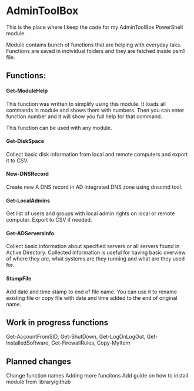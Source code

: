 # AdminToolBox
This is the place where I keep the code for my AdminToolBox PowerShell module.

Module contains bunch of functions that are helping with everyday taks. Functions are saved in individual folders and they are fetched inside psm1 file.


## Functions:

#### Get-ModuleHelp
This function was written to simplify using this module.
It loads all commands in module and shows them with numbers. Then you can enter function number and it will show you full help for that command.

This function can be used with any module.

#### Get-DiskSpace
Collect basic disk information from local and remote computers and export it to CSV.

#### New-DNSRecord
Create new A DNS record in AD integrated DNS zone using dnscmd tool.

#### Get-LocalAdmins
Get list of users and groups with local admin rights on local or remote computer. Export to CSV if needed.

#### Get-ADServersInfo
Collect basic information about specified servers or all servers found in Active Directory. Collected information is useful for having basic overview of where they are, what systems are they running and what are they used for.

#### StampFile
Add date and time stamp to end of file name. You can use it to rename existing file or copy file with date and time added to the end of original name.

## Work in progress functions
Get-AccountFromSID, Get-ShutDown, Get-LogOnLogOut, Get-InstalledSoftware, Get-FirewallRules, Copy-MyItem

## Planned changes
Change function names
Adding more funcitons
Add guide on how to install module from library/github

